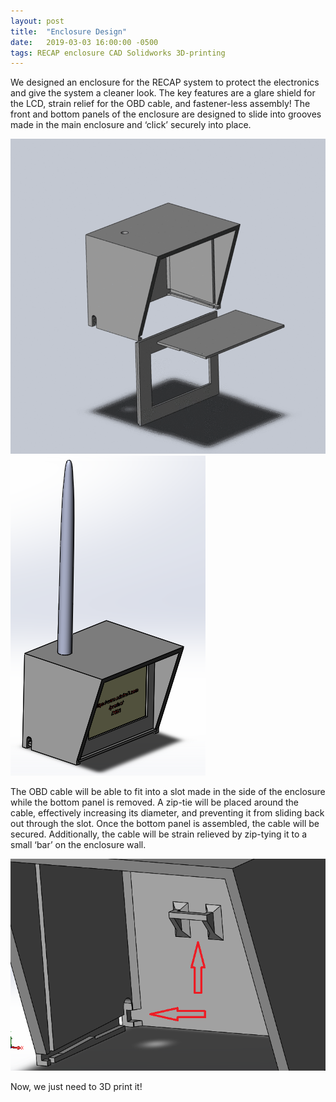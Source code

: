 ```yaml
---
layout: post
title:  "Enclosure Design"
date:   2019-03-03 16:00:00 -0500
tags: RECAP enclosure CAD Solidworks 3D-printing
---
```

We designed an enclosure for the RECAP system to protect the electronics and give the system a cleaner look. The key features are a glare shield for the LCD, strain relief for the OBD cable, and fastener-less assembly! The front and bottom panels of the enclosure are designed to slide into grooves made in the main enclosure and ‘click’ securely into place.

![Enclosure GIF](/assets/img/EnclosureGIF.gif)
![Housing](/assets/img/Housing.PNG)

The OBD cable will be able to fit into a slot made in the side of the enclosure while the bottom panel is removed. A zip-tie will be placed around the cable, effectively increasing its diameter, and preventing it from sliding back out through the slot. Once the bottom panel is assembled, the cable will be secured. Additionally, the cable will be strain relieved by zip-tying it to a small ‘bar’ on the enclosure wall.

![Inside main enclosure](/assets/img/StrainRel.png)

Now, we just need to 3D print it!
